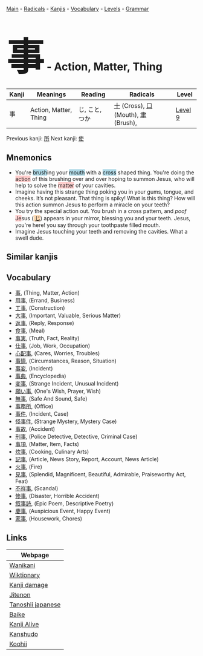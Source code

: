 <style> bigfont {font-size: 100px}</style>
[Main](../index.md) -
[Radicals](../radicals.md) -
[Kanjis](../kanjis.md) -
[Vocabulary](../vocabulary.md) -
[Levels](../levels.md) -
[Grammar](../grammar.md)
# <bigfont> 事</bigfont> - Action, Matter, Thing 

| Kanji | Meanings | Reading | Radicals | Level |
| --- | --- | --- | --- | --- |
| 事 | Action, Matter, Thing | じ, こと, つか | [十](../radicals/十.md) (Cross), [口](../radicals/口.md) (Mouth), [聿](../radicals/聿.md) (Brush),  | [Level 9](../levels/wk_level9.md) |

Previous kanji: [所](所.md) Next kanji: [使](使.md) 

## Mnemonics
 * You're <span style="background-color:#ADD8E6"> brush</span>ing your <span style="background-color:#ADD8E6"> mouth</span> with a <span style="background-color:#ADD8E6"> cross</span> shaped thing. You're doing the <span style="background-color:#ffcccb"> action</span> of this brushing over and over hoping to summon Jesus, who will help to solve the <span style="background-color:#ffcccb"> matter</span> of your cavities.
* Imagine having this strange thing poking you in your gums, tongue, and cheeks. It’s not pleasant. That thing is spiky! What is this thing? How will this action summon Jesus to perform a miracle on your teeth?
* You try the special action out. You brush in a cross pattern, and *poof* <span style="background-color:#ffcccb"> Je</span>sus (<span style="background-color:#fed8b1"> [じ](https://jisho.org/search/じ)</span>) appears in your mirror, blessing you and your teeth. Jesus, you're here! you say through your toothpaste filled mouth.
* Imagine Jesus touching your teeth and removing the cavities. What a swell dude.


## Similar kanjis
 


## Vocabulary
 * [事](../vocabulary/事.md), (Thing, Matter, Action)
* [用事](../vocabulary/事.md), (Errand, Business)
* [工事](../vocabulary/事.md), (Construction)
* [大事](../vocabulary/事.md), (Important, Valuable, Serious Matter)
* [返事](../vocabulary/事.md), (Reply, Response)
* [食事](../vocabulary/事.md), (Meal)
* [事実](../vocabulary/事.md), (Truth, Fact, Reality)
* [仕事](../vocabulary/事.md), (Job, Work, Occupation)
* [心配事](../vocabulary/事.md), (Cares, Worries, Troubles)
* [事情](../vocabulary/事.md), (Circumstances, Reason, Situation)
* [事変](../vocabulary/事.md), (Incident)
* [事典](../vocabulary/事.md), (Encyclopedia)
* [変事](../vocabulary/事.md), (Strange Incident, Unusual Incident)
* [願い事](../vocabulary/事.md), (One's Wish, Prayer, Wish)
* [無事](../vocabulary/事.md), (Safe And Sound, Safe)
* [事務所](../vocabulary/事.md), (Office)
* [事件](../vocabulary/事.md), (Incident, Case)
* [怪事件](../vocabulary/事.md), (Strange Mystery, Mystery Case)
* [事故](../vocabulary/事.md), (Accident)
* [刑事](../vocabulary/事.md), (Police Detective, Detective, Criminal Case)
* [事項](../vocabulary/事.md), (Matter, Item, Facts)
* [炊事](../vocabulary/事.md), (Cooking, Culinary Arts)
* [記事](../vocabulary/事.md), (Article, News Story, Report, Account, News Article)
* [火事](../vocabulary/事.md), (Fire)
* [見事](../vocabulary/事.md), (Splendid, Magnificent, Beautiful, Admirable, Praiseworthy Act, Feat)
* [不祥事](../vocabulary/事.md), (Scandal)
* [惨事](../vocabulary/事.md), (Disaster, Horrible Accident)
* [叙事詩](../vocabulary/事.md), (Epic Poem, Descriptive Poetry)
* [慶事](../vocabulary/事.md), (Auspicious Event, Happy Event)
* [家事](../vocabulary/事.md), (Housework, Chores)



## Links 

| Webpage |
| --- |
| [Wanikani          ](https://www.wanikani.com/kanji/事) |
| [Wiktionary        ](https://en.wiktionary.org/wiki/事) |
| [Kanji damage      ](http://www.kanjidamage.com/kanji/search?utf8=✓&q=事) |
| [Jitenon           ](https://jitenon.com/kanji/事) |
| [Tanoshii japanese ](https://www.tanoshiijapanese.com/dictionary/kanji.cfm?k=事) |
| [Baike             ](https://baike.baidu.com/item/事) |
| [Kanji Alive       ](https://app.kanjialive.com/事) |
| [Kanshudo          ](https://www.kanshudo.com/searchmn?q=事) |
| [Koohii            ](https://kanji.koohii.com/study/kanji/事) |
